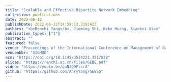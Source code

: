 ```yaml
---
title: "Scalable and Effective Bipartite Network Embedding"
collection: publications
date: 2022-06-12
publishDate: 2022-06-12T14:59:13.219242Z
authors: "<b>Renchi Yang</b>, Jieming Shi, Keke Huang, Xiaokui Xiao"
publication_types: ["1"]
abstract: ""
featured: false
venue: "Proceedings of the International Conference on Management of Data"
venueabbr: "SIGMOD"
acm: "https://doi.org/10.1145/3514221.3517838"
slides: "https://renchi.ac.cn/files/GEBE.pdf"
video: "https://youtu.be/gaN20DFlsrA"
github: "https://github.com/AnryYang/GEBEp"
---
```

